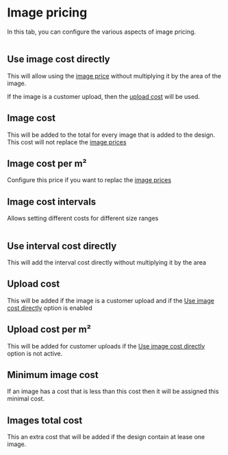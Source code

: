 # Image pricing

In this tab, you can configure the various aspects of image pricing.

<img srcset="/productdesigner/images/image-pricing.jpg 2x" class=" padding border">

## Use image cost directly

This will allow using the [image price](/productdesigner/03-configuration.md#price-per-m2) without
multiplying it by the area of the image.

If the image is a customer upload, then the [upload cost](#upload-cost) will be used.

## Image cost

This will be added to the total for every image that is added to the design. This cost will not
replace the [image prices](/productdesigner/03-configuration.md#price-per-m2)

## Image cost per m²

Configure this price if you want to replac
the [image prices](/productdesigner/03-configuration.md#price-per-m2)

## Image cost intervals

Allows setting different costs for different size ranges

<img srcset="/productdesigner/images/image-interval-cost.jpg 2x">

## Use interval cost directly

This will add the interval cost directly without multiplying it by the area

## Upload cost

This will be added if the image is a customer upload and if
the [Use image cost directly](/productdesigner/product-config/22-image-pricing.md#use-image-cost-directly)
option is enabled

## Upload cost per m²

This will be added for customer uploads if
the [Use image cost directly](/productdesigner/product-config/22-image-pricing.md#use-image-cost-directly)
option is not active.

## Minimum image cost

If an image has a cost that is less than this cost then it will be assigned this minimal cost.

## Images total cost

This an extra cost that will be added if the design contain at lease one image.
